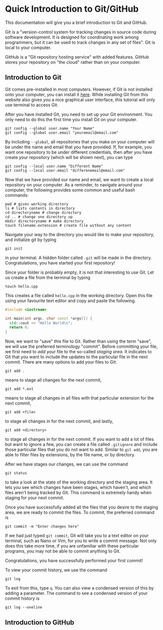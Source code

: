 # Quick Introduction to Git/GitHub

This documentation will give you a brief introduction to Git and GitHub.

Git is a "version-control system for tracking changes in source code during software development. It is designed for coordinating work among programmers, but it can be used to track changes in any set of files". Git is local to your computer.

GitHub is a "Git repository hosting service" with added features. GitHub stores your repository on "the cloud" rather than on your computer.

## Introduction to Git
Git comes pre-installed in most computers. However, if Git is not installed onto your computer, you can install it [here](https://git-scm.com/downloads). While installing Git from this website also gives you a nice graphical user interface, this tutorial will only use terminal to access Git.

After you have installed Git, you need to set up your Git environment. You only need to do this the first time you install Git on your computer.
```console
git config --global user.name "Your Name"
git config --global user.email "youremail@email.com"
```
By including `--global`, all repositories that you make on your computer will be under the name and email that you have provided. If, for example, you want one repository to be under different credentials, then after you have create your repository (which will be shown next), you can type
```console
git config --local user.name "Different Name"
git config --local user.email "differenemail@email.com"
```

Now that we have provided our name and email, we want to create a local repository on your computer. As a reminder, to navigate around your computer, the following provides some common and useful bash commands:
```console
pwd # gives working directory
ls # lists contents in directory
cd directoryname # change directory
cd .. # change one directory up
mkdir directoryname # make directory
touch filename.extension # create file without any content
```
Navigate your way to the directory you would like to make your repository, and initialize git by typing
```console
git init
```
in your terminal. A hidden folder called `.git` will be made in the directory. Congratulations, you have started your first repository!

Since your folder is probably empty, it is not that interesting to use Git. Let us create a file from the terminal by typing
```console
touch hello.cpp
```
This creates a file called `hello.cpp` in the working directory. Open this file using your favourite text editor and copy and paste the following.
```c++
#include <iostream>

int main(int argc, char const *argv[]) {
  std::cout << "Hello World\n";
  return 0;
}
```
Now, we want to "save" this file to Git. Rather than using the term "save", we will use the preferred terminology "commit". Before committing your file, we first need to *add* your file to the so-called *staging area*. It indicates to Git that you want to include the updates to the particular file in the next commit. There are many options to add your files to Git:
```console
git add .
```
means to stage all changes for the next commit,
```console
git add *.ext
```
means to stage all changes in all files with that particular extension for the next commit,
```console
git add <file>
```
to stage all changes in <file> for the next commit, and lastly,
```console
git add <directory>
```
to stage all changes in <directory> for the next commit. If you want to add a lot of files but want to ignore a few, you can create a file called `.gitignore` and include those particular files that you do not want to add. Similar to `git add`, you are able to filter files by extensions, by the file name, or by directory.

After we have stages our changes, we can use the command
```console
git status
```
to take a look at the state of the working directory and the staging area. It lets you see which changes have been stages, which haven't, and which files aren't being tracked by Git. This command is extremely handy when staging for your next commit.

Once you have successfully added all the files that you desire to the staging area, we are ready to commit the files. To commit, the preferred command is
```console
git commit -m "Enter changes here"
```
If we had just typed `git commit`, Git will take you to a text editor on your terminal, such as Nano or Vim, for you to write a commit message. Not only does this take more time, if you are unfamiliar with these particular programs, you may not be able to commit anything to Git.

Congratulations, you have successfully performed your first commit!

To view your commit history, we use the command
```console
git log
```
To exit from this, type `q`. You can also view a condensed version of this by adding a parameter. The command to see a condensed version of your commit history is
```console
git log --oneline
```

## Introduction to GitHub
